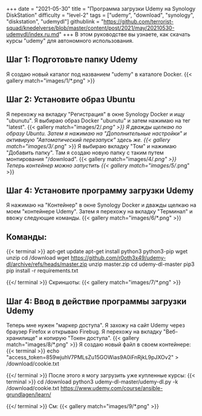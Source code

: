 +++
date = "2021-05-30"
title = "Программа загрузки Udemy на Synology DiskStation"
difficulty = "level-2"
tags = ["udemy", "download", "synology", "diskstation", "udemydl"]
githublink = "https://github.com/terrorist-squad/knedelverse/blob/master/content/post/2021/may/20210530-udemydl/index.ru.md"
+++
В этом руководстве вы узнаете, как скачать курсы "udemy" для автономного использования.
## Шаг 1: Подготовьте папку Udemy
Я создаю новый каталог под названием "udemy" в каталоге Docker.
{{< gallery match="images/1/*.png" >}}

## Шаг 2: Установите образ Ubuntu
Я перехожу на вкладку "Регистрация" в окне Synology Docker и ищу "ubunutu". Я выбираю образ Docker "ubunutu" и затем нажимаю на тег "latest".
{{< gallery match="images/2/*.png" >}}
Я дважды щелкаю по образу Ubuntu. Затем я нажимаю на "Дополнительные настройки" и активирую "Автоматический перезапуск" здесь же.
{{< gallery match="images/3/*.png" >}}
Я выбираю вкладку "Том" и нажимаю "Добавить папку". Там я создаю новую папку с таким путем монтирования "/download".
{{< gallery match="images/4/*.png" >}}
Теперь контейнер можно запустить
{{< gallery match="images/5/*.png" >}}

## Шаг 4: Установите программу загрузки Udemy
Я нажимаю на "Контейнер" в окне Synology Docker и дважды щелкаю на моем "контейнере Udemy". Затем я перехожу на вкладку "Терминал" и ввожу следующие команды.
{{< gallery match="images/6/*.png" >}}

##  Команды:

{{< terminal >}}
apt-get update
apt-get install python3 python3-pip wget unzip
cd /download
wget https://github.com/r0oth3x49/udemy-dl/archive/refs/heads/master.zip
unzip master.zip
cd udemy-dl-master
pip3 pip install -r requirements.txt

{{</ terminal >}}
Скриншоты:
{{< gallery match="images/7/*.png" >}}

## Шаг 4: Ввод в действие программы загрузки Udemy
Теперь мне нужен "маркер доступа". Я захожу на сайт Udemy через браузер Firefox и открываю Firebug. Я перехожу на вкладку "Веб-хранилище" и копирую "Токен доступа".
{{< gallery match="images/8/*.png" >}}
Я создаю новый файл в своем контейнере:
{{< terminal >}}
echo "access_token=859wjuhV7PMLsZu15GOWias9A0iFnRjkL9pJXOv2" > /download/cookie.txt

{{</ terminal >}}
После этого я могу загрузить уже купленные курсы:
{{< terminal >}}
cd /download
python3 udemy-dl-master/udemy-dl.py -k /download/cookie.txt https://www.udemy.com/course/ansible-grundlagen/learn/

{{</ terminal >}}
См:
{{< gallery match="images/9/*.png" >}}
